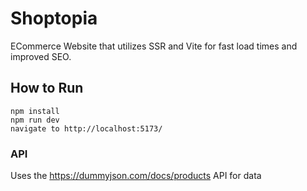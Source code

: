 # Shoptopia
ECommerce Website that utilizes SSR and Vite for fast load times and improved SEO.

## How to Run
```
npm install
npm run dev
navigate to http://localhost:5173/
```

### API
Uses the https://dummyjson.com/docs/products API for data